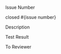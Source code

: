 Issue Number
<!--작업한 이슈 번호를 명시해주세요-->
closed #{issue number}

Description
<!--작업 내용에 대한 설명을 적어주세요-->

Test Result
<!--local에서 postman으로 요청한 결과를 첨부합니다-->

To Reviewer
<!--리뷰 받고 싶은 포인트를 작성합니다-->

